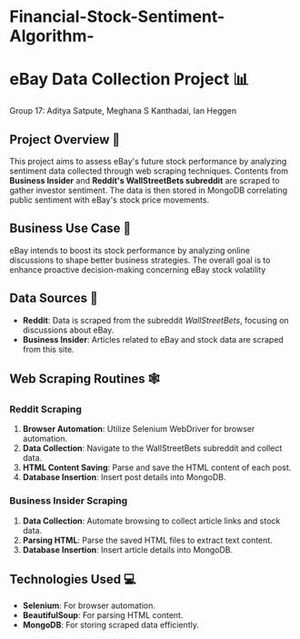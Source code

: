 # Financial-Stock-Sentiment-Algorithm-

# eBay Data Collection Project 📊
Group 17: Aditya Satpute, Meghana S Kanthadai, Ian Heggen

## Project Overview 👀
This project aims to assess eBay's future stock performance by analyzing sentiment data collected through web scraping techniques. Contents from **Business Insider** and **Reddit's WallStreetBets subreddit** are scraped to gather investor sentiment. The data is then stored in MongoDB correlating public sentiment with eBay's stock price movements.

## Business Use Case 🏢
eBay intends to boost its stock performance by analyzing online discussions to shape better business strategies. The overall goal is to enhance proactive decision-making concerning eBay stock volatility

## Data Sources 📡
- **Reddit**: Data is scraped from the subreddit *WallStreetBets*, focusing on discussions about eBay.
- **Business Insider**: Articles related to eBay and stock data are scraped from this site.

## Web Scraping Routines 🕸️
### Reddit Scraping
1. **Browser Automation**: Utilize Selenium WebDriver for browser automation.
2. **Data Collection**: Navigate to the WallStreetBets subreddit and collect data.
3. **HTML Content Saving**: Parse and save the HTML content of each post.
4. **Database Insertion**: Insert post details into MongoDB.

### Business Insider Scraping
1. **Data Collection**: Automate browsing to collect article links and stock data.
2. **Parsing HTML**: Parse the saved HTML files to extract text content.
3. **Database Insertion**: Insert article details into MongoDB.

## Technologies Used 💻
- **Selenium**: For browser automation.
- **BeautifulSoup**: For parsing HTML content.
- **MongoDB**: For storing scraped data efficiently.

